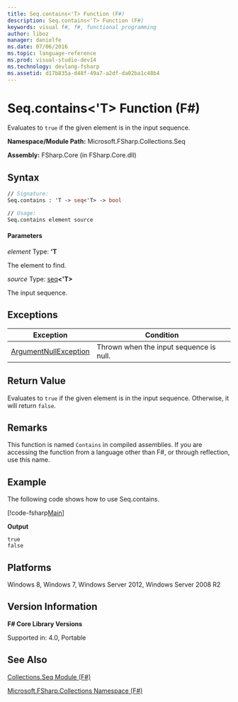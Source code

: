 ```yaml
---
title: Seq.contains<'T> Function (F#)
description: Seq.contains<'T> Function (F#)
keywords: visual f#, f#, functional programming
author: liboz
manager: danielfe
ms.date: 07/06/2016
ms.topic: language-reference
ms.prod: visual-studio-dev14
ms.technology: devlang-fsharp
ms.assetid: d17b835a-d48f-49a7-a2df-da02ba1c48b4
---
```


# Seq.contains<'T> Function (F#)

Evaluates to `true` if the given element is in the input sequence.

**Namespace/Module Path:** Microsoft.FSharp.Collections.Seq

**Assembly:** FSharp.Core (in FSharp.Core.dll)

## Syntax

```fsharp
// Signature:
Seq.contains : 'T -> seq<'T> -> bool

// Usage:
Seq.contains element source
```

#### Parameters
*element*
Type: **'T**

The element to find.

*source*
Type: [seq](https://msdn.microsoft.com/library/2f0c87c6-8a0d-4d33-92a6-10d1d037ce75)**&lt;'T&gt;**

The input sequence.

## Exceptions

|Exception|Condition|
|----|----|
|[ArgumentNullException](https://msdn.microsoft.com/library/system.argumentnullexception.aspx)|Thrown when the input sequence is null.|

## Return Value

Evaluates to `true` if the given element is in the input sequence. Otherwise, it will return `false`.

## Remarks
This function is named `Contains` in compiled assemblies. If you are accessing the function from a language other than F#, or through reflection, use this name.

## Example

The following code shows how to use Seq.contains.

[!code-fsharp[Main](~samples/snippets/fsharp/sequences/snippet205.fs)]

**Output**

```
true
false
```

## Platforms
Windows 8, Windows 7, Windows Server 2012, Windows Server 2008 R2

## Version Information
**F# Core Library Versions**

Supported in: 4.0, Portable

## See Also

[Collections.Seq Module &#40;F&#35;&#41;](Collections.Seq-Module-%5BFSharp%5D.md)

[Microsoft.FSharp.Collections Namespace &#40;F&#35;&#41;](Microsoft.FSharp.Collections-Namespace-%5BFSharp%5D.md)
